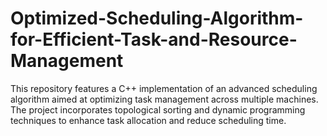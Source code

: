 # Optimized-Scheduling-Algorithm-for-Efficient-Task-and-Resource-Management
This repository features a C++ implementation of an advanced scheduling algorithm aimed at optimizing task management across multiple machines. The project incorporates topological sorting and dynamic programming techniques to enhance task allocation and reduce scheduling time.
